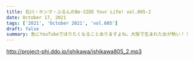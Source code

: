 ```yaml
---
title: 石川・ホンマ・ぶるんのBe-SIDE Your Life! vol.805-2
date: October 17, 2021
tags: ['2021', 'October 2021', 'vol.805']
draft: false
summary: 急にYouTubeでほりたくなることありますよね。大阪で生まれた女が熱い！！
---
```


http://project-phi.ddo.jp/ishikawa/ishikawa805_2.mp3